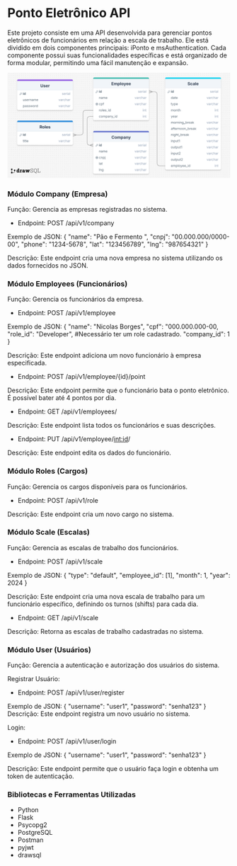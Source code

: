 # Ponto Eletrônico API

Este projeto consiste em uma API desenvolvida para gerenciar pontos eletrônicos de funcionários em relação a escala de trabalho. Ele está dividido em dois componentes principais: iPonto e msAuthentication. Cada componente possui suas funcionalidades específicas e está organizado de forma modular, permitindo uma fácil manutenção e expansão.

![Ilustração do SQL](drawsql.png)

### Módulo Company (Empresa)
Função: Gerencia as empresas registradas no sistema.

- Endpoint: POST /api/v1/company

Exemplo de JSON:
{
  "name": "Pão e Fermento ",
  "cnpj": "00.000.000/0000-00",
  "phone": "1234-5678",
  "lat": "123456789",
  "lng": "987654321"
}

Descrição: Este endpoint cria uma nova empresa no sistema utilizando os dados fornecidos no JSON.

### Módulo Employees (Funcionários)
Função: Gerencia os funcionários da empresa.

- Endpoint: POST /api/v1/employee

Exemplo de JSON:
{
  "name": "Nicolas Borges",
  "cpf": "000.000.000-00,
  "role_id": "Developer", #Necessário ter um role cadastrado.
  "company_id": 1
}

Descrição: Este endpoint adiciona um novo funcionário à empresa especificada.

- Endpoint: POST /api/v1/employee/{id}/point

Descrição: Este endpoint permite que o funcionário bata o ponto eletrônico. É possível bater até 4 pontos por dia.

- Endpoint: GET /api/v1/employees/

Descrição: Este endpoint lista todos os funcionários e suas descrições.

- Endpoint: PUT /api/v1/employee/<int:id>/

Descrição: Este endpoint edita os dados do funcionário.



### Módulo Roles (Cargos)
Função: Gerencia os cargos disponíveis para os funcionários.

- Endpoint: POST /api/v1/role

Descrição: Este endpoint cria um novo cargo no sistema.

### Módulo Scale (Escalas)
Função: Gerencia as escalas de trabalho dos funcionários.

- Endpoint: POST /api/v1/scale

Exemplo de JSON:
{
 "type": "default",
 "employee_id": [1],
 "month": 1,
 "year": 2024
}

Descrição: Este endpoint cria uma nova escala de trabalho para um funcionário específico, definindo os turnos (shifts) para cada dia.

- Endpoint: GET /api/v1/scale

Descrição: Retorna as escalas de trabalho cadastradas no sistema.

### Módulo User (Usuários)
Função: Gerencia a autenticação e autorização dos usuários do sistema.

Registrar Usuário:

- Endpoint: POST /api/v1/user/register

Exemplo de JSON:
{
 "username": "user1",
 "password": "senha123"
}
Descrição: Este endpoint registra um novo usuário no sistema.

Login:

- Endpoint: POST /api/v1/user/login

Exemplo de JSON:
{
 "username": "user1",
 "password": "senha123"
}

Descrição: Este endpoint permite que o usuário faça login e obtenha um token de autenticação.

### Bibliotecas e Ferramentas Utilizadas
- Python
- Flask
- Psycopg2
- PostgreSQL
- Postman
- pyjwt
- drawsql
